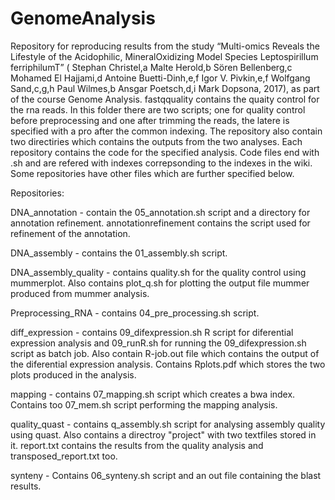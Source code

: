# GenomeAnalysis

Repository for reproducing results from the study “Multi-omics Reveals the Lifestyle of the Acidophilic, MineralOxidizing Model Species Leptospirillum ferriphilumT” ( Stephan Christel,a Malte Herold,b Sören Bellenberg,c Mohamed El Hajjami,d Antoine Buetti-Dinh,e,f Igor V. Pivkin,e,f Wolfgang Sand,c,g,h Paul Wilmes,b Ansgar Poetsch,d,i Mark Dopsona, 2017), as part of the course Genome Analysis.
fastqquality contains the quaity control for the rna reads. In this folder there are two scripts; one for quality control before preprocessing and one after trimming the reads, the latere is specified with a pro after the common indexing. The repository also contain two directiries which contains the outputs from the two analyses.
Each repository contains the code for the specified analysis. Code files end with .sh and are refered with indexes correpsonding to the indexes in the wiki. Some repositories have other files which are further specified below.

Repositories:

DNA_annotation - contain the 05_annotation.sh script and a directory for annotation refinement. annotationrefinement contains the script used for refinement of the annotation.

DNA_assembly - contains the 01_assembly.sh script.

DNA_assembly_quality - contains quality.sh for the quality control using mummerplot. Also contains plot_q.sh for plotting the output file mummer produced from mummer analysis.

Preprocessing_RNA - contains 04_pre_processing.sh script.

diff_expression - contains 09_difexpression.sh R script for diferential expression analysis and 09_runR.sh for running the 09_difexpression.sh script as batch job. Also contain R-job.out file which contains the output of the diferential expression analysis. Contains Rplots.pdf which stores the two plots produced in the analysis.

mapping - contains 07_mapping.sh script which creates a bwa index. Contains too 07_mem.sh script performing the mapping analysis.

quality_quast - contains q_assembly.sh script for analysing assembly quality using quast. Also contains a directroy "project" with two textfiles stored in it. report.txt contains the results from the quality analysis and transposed_report.txt too.

synteny - Contains 06_synteny.sh script and an out file containing the blast results.
